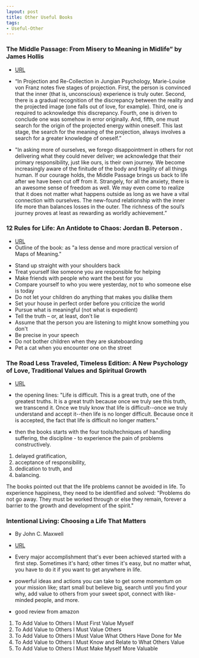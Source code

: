 ```yaml
---
layout: post
title: Other Useful Books
tags:
- Useful-Other
---
```






### The Middle Passage: From Misery to Meaning in Midlife” by James Hollis

- [URL](https://www.amazon.com/Passage-Studies-Jungian-Psychology-Analysts/dp/0919123600)

- “In Projection and Re-Collection in Jungian Psychology, Marie-Louise von Franz notes five stages of projection. First, the person is convinced that the inner (that is, unconscious) experience is truly outer. Second, there is a gradual recognition of the discrepancy between the reality and the projected image (one falls out of love, for example). Third, one is required to acknowledge this discrepancy. Fourth, one is driven to conclude one was somehow in error originally. And, fifth, one must search for the origin of the projected energy within oneself. This last stage, the search for the meaning of the projection, always involves a search for a greater knowledge of oneself.”

- "In asking more of ourselves, we forego disappointment in others for not delivering what they could never deliver; we acknowledge that their primary responsibility, just like ours, is their own journey. We become increasingly aware of the finitude of the body and fragility of all things human.
If our courage holds, the Middle Passage brings us back to life after we have been cut off from it. Strangely, for all the anxiety, there is an awesome sense of freedom as well. We may even come to realize that it does not matter what happens outside as long as we have a vital connection with ourselves. The new-found relationship with the inner life more than balances losses in the outer. The richness of the soul’s journey proves at least as rewarding as worldly achievement.”

### 12 Rules for Life: An Antidote to Chaos: Jordan B. Peterson .
- [URL](https://en.wikipedia.org/wiki/12_Rules_for_Life)
- Outline of the book:  as "a less dense and more practical version of Maps of Meaning."
+  Stand up straight with your shoulders back
+ Treat yourself like someone you are responsible for helping
+ Make friends with people who want the best for you
+ Compare yourself to who you were yesterday, not to who someone else is today
+ Do not let your children do anything that makes you dislike them
+ Set your house in perfect order before you criticize the world
+ Pursue what is meaningful (not what is expedient)
+ Tell the truth – or, at least, don't lie
+ Assume that the person you are listening to might know something you don't
+ Be precise in your speech
+ Do not bother children when they are skateboarding
+ Pet a cat when you encounter one on the street



### The Road Less Traveled, Timeless Edition: A New Psychology of Love, Traditional Values and Spiritual Growth 

- [URL](https://www.amazon.com/Road-Less-Traveled-Timeless-Traditional/dp/0743243153)

- the opening lines: "Life is difficult. This is a great truth, one of the greatest truths. It is a great truth because once we truly see this truth, we transcend it. Once we truly know that life is difficult--once we truly understand and accept it--then life is no longer difficult. Because once it is accepted, the fact that life is difficult no longer matters."

- then the books starts with the four tools/techniques of handling suffering, the discipline - to experience the pain of problems constructively. 

1. delayed gratification, 
2. acceptance of responsibility, 
3. dedication to truth, and 
4. balancing. 

The books pointed out that the life problems cannot be avoided in life. To experience happiness, they need to be identified and solved: "Problems do not go away. They must be worked through or else they remain, forever a barrier to the growth and development of the spirit." 



### Intentional Living: Choosing a Life That Matters 

- By John C. Maxwell

- [URL](https://www.amazon.com/dp/B00T3E787W/ref=dp-kindle-redirect?_encoding=UTF8&btkr=1)

- Every major accomplishment that's ever been achieved started with a first step. Sometimes it's hard; other times it's easy, but no matter what, you have to do it if you want to get anywhere in life. 

- powerful ideas and actions you can take to get some momentum on your mission like; start small but believe big, search until you find your why, add value to others from your sweet spot, connect with like-minded people, and more.

- good review from amazon
1. To Add Value to Others I Must First Value Myself
2. To Add Value to Others I Must Value Others
3. To Add Value to Others I Must Value What Others Have Done for Me
4. To Add Value to Others I Must Know and Relate to What Others Value
5. To Add Value to Others I Must Make Myself More Valuable
